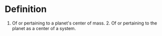 # Definition

1.  Of or pertaining to a planet's center of mass. 2. Of or pertaining
    to the planet as a center of a system.
